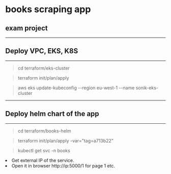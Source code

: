 
# books scraping app


## exam project
---
## Deploy VPC, EKS, K8S

***

> cd terraform/eks-cluster

> terraform init/plan/apply

> aws eks update-kubeconfig --region eu-west-1 --name sonik-eks-cluster

***

## Deploy helm chart of the app

***

> cd terraform/books-helm

> terraform init/plan/apply -var="tag=a713b22"

> kubectl get svc -n books

<li>Get external IP of the service. 

<li>Open it in browser http://ip:5000/1 for page 1 etc.

